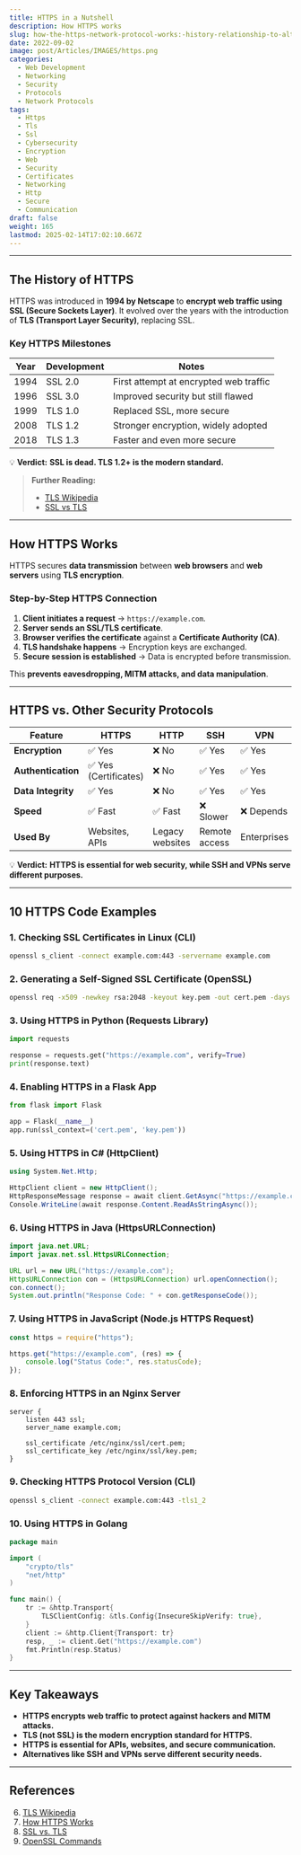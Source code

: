 ```yaml
---
title: HTTPS in a Nutshell
description: How HTTPS works
slug: how-the-https-network-protocol-works:-history-relationship-to-alternatives-and-10-code-examples
date: 2022-09-02
image: post/Articles/IMAGES/https.png
categories:
  - Web Development
  - Networking
  - Security
  - Protocols
  - Network Protocols
tags:
  - Https
  - Tls
  - Ssl
  - Cybersecurity
  - Encryption
  - Web
  - Security
  - Certificates
  - Networking
  - Http
  - Secure
  - Communication
draft: false
weight: 165
lastmod: 2025-02-14T17:02:10.667Z
---
```

<!--

# How the HTTPS Network Protocol Works: History, Relationship to Alternatives, and 10 Code Examples

## Introduction  

If you've ever typed `https://` into your browser, you've used **HTTPS (HyperText Transfer Protocol Secure)**—the **secure version of HTTP** that encrypts data between your browser and a website.  

But how does it work? And why is it so important?  

In this article, we’ll explore:  

- The **history and evolution** of HTTPS.  
- How HTTPS secures web traffic.  
- **HTTPS vs. HTTP and other security protocols**.  
- **10 practical HTTPS code examples**.  
-->

***

## The History of HTTPS

HTTPS was introduced in **1994 by Netscape** to **encrypt web traffic using SSL (Secure Sockets Layer)**. It evolved over the years with the introduction of **TLS (Transport Layer Security)**, replacing SSL.

### **Key HTTPS Milestones**

| Year | Development | Notes                                  |
| ---- | ----------- | -------------------------------------- |
| 1994 | SSL 2.0     | First attempt at encrypted web traffic |
| 1996 | SSL 3.0     | Improved security but still flawed     |
| 1999 | TLS 1.0     | Replaced SSL, more secure              |
| 2008 | TLS 1.2     | Stronger encryption, widely adopted    |
| 2018 | TLS 1.3     | Faster and even more secure            |

💡 **Verdict:** **SSL is dead. TLS 1.2+ is the modern standard.**

> **Further Reading:**
>
> * [TLS Wikipedia](https://en.wikipedia.org/wiki/Transport_Layer_Security)
> * [SSL vs TLS](https://www.cloudflare.com/learning/ssl/what-happened-to-ssl/)

***

## How HTTPS Works

HTTPS secures **data transmission** between **web browsers** and **web servers** using **TLS encryption**.

### **Step-by-Step HTTPS Connection**

1. **Client initiates a request** → `https://example.com`.
2. **Server sends an SSL/TLS certificate**.
3. **Browser verifies the certificate** against a **Certificate Authority (CA)**.
4. **TLS handshake happens** → Encryption keys are exchanged.
5. **Secure session is established** → Data is encrypted before transmission.

This **prevents eavesdropping, MITM attacks, and data manipulation**.

***

## HTTPS vs. Other Security Protocols

| Feature            | HTTPS                | HTTP            | SSH           | VPN         |
| ------------------ | -------------------- | --------------- | ------------- | ----------- |
| **Encryption**     | ✅ Yes                | ❌ No            | ✅ Yes         | ✅ Yes       |
| **Authentication** | ✅ Yes (Certificates) | ❌ No            | ✅ Yes         | ✅ Yes       |
| **Data Integrity** | ✅ Yes                | ❌ No            | ✅ Yes         | ✅ Yes       |
| **Speed**          | ✅ Fast               | ✅ Fast          | ❌ Slower      | ❌ Depends   |
| **Used By**        | Websites, APIs       | Legacy websites | Remote access | Enterprises |

💡 **Verdict:** **HTTPS is essential for web security, while SSH and VPNs serve different purposes.**

***

## 10 HTTPS Code Examples

### **1. Checking SSL Certificates in Linux (CLI)**

```bash
openssl s_client -connect example.com:443 -servername example.com
```

### **2. Generating a Self-Signed SSL Certificate (OpenSSL)**

```bash
openssl req -x509 -newkey rsa:2048 -keyout key.pem -out cert.pem -days 365 -nodes
```

### **3. Using HTTPS in Python (Requests Library)**

```python
import requests

response = requests.get("https://example.com", verify=True)
print(response.text)
```

### **4. Enabling HTTPS in a Flask App**

```python
from flask import Flask

app = Flask(__name__)
app.run(ssl_context=('cert.pem', 'key.pem'))
```

### **5. Using HTTPS in C# (HttpClient)**

```csharp
using System.Net.Http;

HttpClient client = new HttpClient();
HttpResponseMessage response = await client.GetAsync("https://example.com");
Console.WriteLine(await response.Content.ReadAsStringAsync());
```

### **6. Using HTTPS in Java (HttpsURLConnection)**

```java
import java.net.URL;
import javax.net.ssl.HttpsURLConnection;

URL url = new URL("https://example.com");
HttpsURLConnection con = (HttpsURLConnection) url.openConnection();
con.connect();
System.out.println("Response Code: " + con.getResponseCode());
```

### **7. Using HTTPS in JavaScript (Node.js HTTPS Request)**

```javascript
const https = require("https");

https.get("https://example.com", (res) => {
    console.log("Status Code:", res.statusCode);
});
```

### **8. Enforcing HTTPS in an Nginx Server**

```nginx
server {
    listen 443 ssl;
    server_name example.com;

    ssl_certificate /etc/nginx/ssl/cert.pem;
    ssl_certificate_key /etc/nginx/ssl/key.pem;
}
```

### **9. Checking HTTPS Protocol Version (CLI)**

```bash
openssl s_client -connect example.com:443 -tls1_2
```

### **10. Using HTTPS in Golang**

```go
package main

import (
    "crypto/tls"
    "net/http"
)

func main() {
    tr := &http.Transport{
        TLSClientConfig: &tls.Config{InsecureSkipVerify: true},
    }
    client := &http.Client{Transport: tr}
    resp, _ := client.Get("https://example.com")
    fmt.Println(resp.Status)
}
```

***

## Key Takeaways

* **HTTPS encrypts web traffic to protect against hackers and MITM attacks.**
* **TLS (not SSL) is the modern encryption standard for HTTPS.**
* **HTTPS is essential for APIs, websites, and secure communication.**
* **Alternatives like SSH and VPNs serve different security needs.**

***

## References

6. [TLS Wikipedia](https://en.wikipedia.org/wiki/Transport_Layer_Security)
7. [How HTTPS Works](https://howhttps.works/)
8. [SSL vs. TLS](https://www.cloudflare.com/learning/ssl/what-happened-to-ssl/)
9. [OpenSSL Commands](https://www.openssl.org/docs/manmaster/man1/openssl.html)
